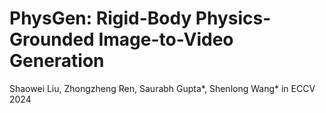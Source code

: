 # PhysGen: Rigid-Body Physics-Grounded Image-to-Video Generation
Shaowei Liu, Zhongzheng Ren, Saurabh Gupta*, Shenlong Wang* in ECCV 2024